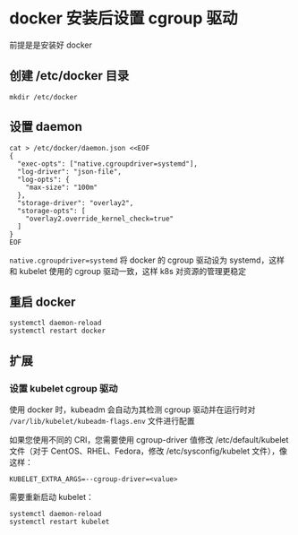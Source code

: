 # docker 安装后设置 cgroup 驱动

前提是是安装好 docker

## 创建 /etc/docker 目录
```
mkdir /etc/docker
```

## 设置 daemon
```
cat > /etc/docker/daemon.json <<EOF
{
  "exec-opts": ["native.cgroupdriver=systemd"],
  "log-driver": "json-file",
  "log-opts": {
    "max-size": "100m"
  },
  "storage-driver": "overlay2",
  "storage-opts": [
    "overlay2.override_kernel_check=true"
  ]
}
EOF
```

`native.cgroupdriver=systemd` 将 docker 的 cgroup 驱动设为 systemd，这样和 kubelet 使用的 cgroup 驱动一致，这样 k8s 对资源的管理更稳定

## 重启 docker
```
systemctl daemon-reload
systemctl restart docker
```

## 扩展

### 设置 kubelet cgroup 驱动
使用 docker 时，kubeadm 会自动为其检测 cgroup 驱动并在运行时对 `/var/lib/kubelet/kubeadm-flags.env` 文件进行配置

如果您使用不同的 CRI，您需要使用 cgroup-driver 值修改 /etc/default/kubelet 文件（对于 CentOS、RHEL、Fedora，修改 /etc/sysconfig/kubelet 文件），像这样：
```
KUBELET_EXTRA_ARGS=--cgroup-driver=<value>
```

需要重新启动 kubelet：
```
systemctl daemon-reload
systemctl restart kubelet
```


